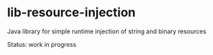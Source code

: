 # lib-resource-injection

Java library for simple runtime injection of string and binary resources

Status: work in progress

